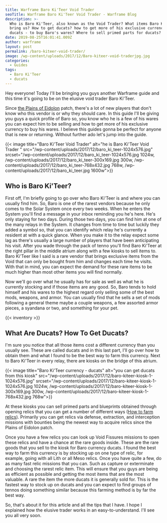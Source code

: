 ```yaml
---
title: Warframe Baro Ki'Teer Void Trader
seoTitle: Warframe Baro Ki'Teer Void Trader - Warframe Blog
description: >-
  Who is Baro Ki'Teer, also known as the Void Trader? What items Baro Ki'Teer
  bring us? How to get ducats? how to get more of his exclusive currency -
  ducats - to buy Baro's wares? Where to sell primed parts for ducats?
date: 2019-08-25T16:01:41.009Z
author: warframe
layout: post
permalink: /baro-kiteer-void-trader/
image: /wp-content/uploads/2017/12/Baro-kiteer-void-traderjpg.jpg
categories:
  - Guides
tags:
  - Baro Ki'Teer
  - ducats
---
```

Hey everyone! Today I'll be bringing you guys another Warframe guide and this time it's going to be on the elusive void trader Baro Ki'Teer.<!--more-->

Since [the Plains of Eidolon](https://warframeblog.com/get-started-plains-of-eidolon/) patch, there's a lot of new players that don't know who this vendor is or why they should care. In this guide I'll be giving you guys a quick profile of Baro so, you know who he is a few of his wares you can expect him to be selling and how to get more of his exclusive currency to buy his wares. I believe this guides gonna be perfect for anyone that is new or returning. Without further ado let's jump into the guide.

{{< image title="Baro Ki'Teer Void Trader" alt="he is Baro Ki'Teer Void Trader " src="/wp-content/uploads/2017/12/baro_ki_teer-1024x576.jpg" srcset="/wp-content/uploads/2017/12/baro_ki_teer-1024x576.jpg 1024w, /wp-content/uploads/2017/12/baro_ki_teer-300x169.jpg 300w, /wp-content/uploads/2017/12/baro_ki_teer-768x432.jpg 768w, /wp-content/uploads/2017/12/baro_ki_teer.jpg 1600w">}}

## Who is Baro Ki'Teer?

First off, I'm briefly going to go over who Baro Ki'Teer is and where you can usually find him. So, Baro is one of the rarest vendors because he only comes to the Solar System once every two weeks. When he enters the System you'll find a message in your inbox reminding you he's here. He's only staying for two days. During those two days, you can find him at one of the many relays in the System. It changes from time to time but luckily they added a symbol so, that you can identify which relay he's currently a resident at with a quick glance. When you make it to the relay expect some lag as there's usually a large number of players that have been anticipating his visit. After you wade through the pack of tenno you'll find Baro Ki'Teer at the right pillar in the middle atrium along with a few kiosks to sell items to. Baro Ki'Teer like I said is a rare vendor that brings exclusive items from the Void that can only be bought from him and changes each time he visits. With that in mind, you can expect the demand for these rare items to be much higher than most other items you will find normally.

Now we'll go over what he usually has for sale as well as what he is currently stocking and if those items are any good. So, Baro tends to hold himself and his wares to the highest regard only selling some of the best mods, weapons, and armor. You can usually find that he sells a set of mods following a general theme maybe a couple weapons, a few assorted armor pieces, a syandana or two, and something for your pet.

{{< inventory >}}

## What Are Ducats? How To Get Ducats?

I'm sure you notice that all those items cost a different currency than you usually see. These are called ducats and in this last part, I'll go over how to obtain them and what I found to be the best way to farm this currency. Next to Baro Ki'Teer in every relay, there are kiosks on the bridge of this atrium.

{{< image title="Baro Ki'Teer currency - ducats" alt="you can get ducats from this kiosk" src="/wp-content/uploads/2017/12/baro-kiteer-kiosk-1-1024x576.jpg" srcset="/wp-content/uploads/2017/12/baro-kiteer-kiosk-1-1024x576.jpg 1024w, /wp-content/uploads/2017/12/baro-kiteer-kiosk-1-300x169.jpg 300w, /wp-content/uploads/2017/12/baro-kiteer-kiosk-1-768x432.jpg 768w">}}

At these kiosks you can sell primed parts and blueprints obtained through opening relics that you can get a number of different ways ([How to farm relics](https://warframeblog.com/how-to-farm-relics/)). Primarily you can get relics via defense, extraction, and interception missions with bounties being the newest way to acquire relics since the Plains of Eidolon patch.

Once you have a few relics you can look up Void Fissures missions to open these relics and have a chance at the rare goods inside. These are the rare goods that you sell to the kiosk for Baro currency ducats. I found the best way to farm this currency is by stocking up on one type of relic, for example, going with all Lith or all Meso relics. Once you have quite a few, do as many fast relic missions that you can. Such as capture or exterminate and choosing the rarest relic item. This will ensure that you guys are being as efficient as possible and getting the most items that are the most valuable. A rare the item the more ducats it is generally sold for. This is the fastest way to stock up on ducats and you can expect to find groups of tennos doing something similar because this farming method is by far the best way.

So, that's about it for this article and all the tips that I have. I hope I explained how the elusive trader works in an easy-to-understand. I'll see you all very soon.
